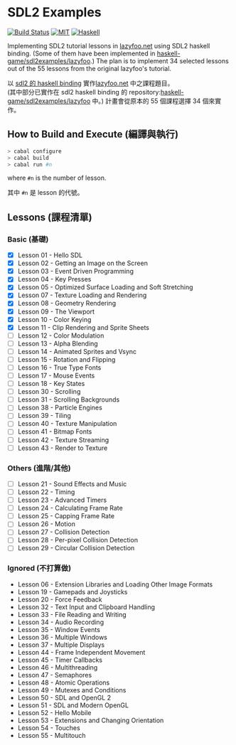 # SDL2 Examples

[![Build Status](https://api.travis-ci.org/jaiyalas/sdl2-examples.png?branch=master)](https://travis-ci.org/jaiyalas/sdl2-examples)
[![MIT](http://b.repl.ca/v1/license-MIT-blue.png)](https://en.wikipedia.org/wiki/MIT_License)
[![Haskell](http://b.repl.ca/v1/language-haskell-orange.png)](http://haskell.org)

Implementing SDL2 tutorial lessons in [lazyfoo.net](http://lazyfoo.net/tutorials/SDL/) using SDL2 haskell binding. (Some of them have been implemented in [haskell-game/sdl2examples/lazyfoo](https://github.com/haskell-game/sdl2/tree/master/examples/lazyfoo).) The plan is to implement 34 selected lessons out of the 55 lessons from the original lazyfoo's tutorial.

以 [sdl2 的 haskell binding](https://hackage.haskell.org/package/sdl2) 實作[lazyfoo.net](http://lazyfoo.net/tutorials/SDL/) 中之課程題目。  
(其中部分已實作在 sdl2 haskell binding 的 repository:[haskell-game/sdl2examples/lazyfoo](https://github.com/haskell-game/sdl2/tree/master/examples/lazyfoo) 中。) 計畫會從原本的 55 個課程選擇 34 個來實作。

## How to Build and Execute (編譯與執行)

```bash
> cabal configure
> cabal build
> cabal run #n
```

where `#n` is the number of lesson.

其中 `#n` 是 lesson 的代號。

## Lessons (課程清單)

### Basic (基礎)

+ [X] Lesson 01 - Hello SDL
+ [X] Lesson 02 - Getting an Image on the Screen
+ [X] Lesson 03 - Event Driven Programming
+ [X] Lesson 04 - Key Presses
+ [X] Lesson 05 - Optimized Surface Loading and Soft Stretching
+ [X] Lesson 07 - Texture Loading and Rendering
+ [X] Lesson 08 - Geometry Rendering
+ [X] Lesson 09 - The Viewport
+ [X] Lesson 10 - Color Keying
+ [X] Lesson 11 - Clip Rendering and Sprite Sheets
+ [ ] Lesson 12 - Color Modulation
+ [ ] Lesson 13 - Alpha Blending
+ [ ] Lesson 14 - Animated Sprites and Vsync
+ [ ] Lesson 15 - Rotation and Flipping
+ [ ] Lesson 16 - True Type Fonts
+ [ ] Lesson 17 - Mouse Events
+ [ ] Lesson 18 - Key States
+ [ ] Lesson 30 - Scrolling
+ [ ] Lesson 31 - Scrolling Backgrounds
+ [ ] Lesson 38 - Particle Engines
+ [ ] Lesson 39 - Tiling
+ [ ] Lesson 40 - Texture Manipulation
+ [ ] Lesson 41 - Bitmap Fonts
+ [ ] Lesson 42 - Texture Streaming
+ [ ] Lesson 43 - Render to Texture

### Others (進階/其他)

+ [ ] Lesson 21 - Sound Effects and Music
+ [ ] Lesson 22 - Timing
+ [ ] Lesson 23 - Advanced Timers
+ [ ] Lesson 24 - Calculating Frame Rate
+ [ ] Lesson 25 - Capping Frame Rate
+ [ ] Lesson 26 - Motion
+ [ ] Lesson 27 - Collision Detection
+ [ ] Lesson 28 - Per-pixel Collision Detection
+ [ ] Lesson 29 - Circular Collision Detection

### Ignored (不打算做)

+ Lesson 06 - Extension Libraries and Loading Other Image Formats
+ Lesson 19 - Gamepads and Joysticks
+ Lesson 20 - Force Feedback
+ Lesson 32 - Text Input and Clipboard Handling
+ Lesson 33 - File Reading and Writing
+ Lesson 34 - Audio Recording
+ Lesson 35 - Window Events
+ Lesson 36 - Multiple Windows
+ Lesson 37 - Multiple Displays
+ Lesson 44 - Frame Independent Movement
+ Lesson 45 - Timer Callbacks
+ Lesson 46 - Multithreading
+ Lesson 47 - Semaphores
+ Lesson 48 - Atomic Operations
+ Lesson 49 - Mutexes and Conditions
+ Lesson 50 - SDL and OpenGL 2
+ Lesson 51 - SDL and Modern OpenGL
+ Lesson 52 - Hello Mobile
+ Lesson 53 - Extensions and Changing Orientation
+ Lesson 54 - Touches
+ Lesson 55 - Multitouch
